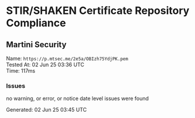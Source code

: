 # STIR/SHAKEN Certificate Repository Compliance

## Martini Security

Name: `https://p.mtsec.me/2e5a/OBIzh75YdjPK.pem`\
Tested At: 02 Jun 25 03:36 UTC\
Time: 117ms

### Issues

no warning, or error, or notice date level issues were found

Generated: 02 Jun 25 03:45 UTC
